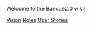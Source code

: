 Welcome to the Banque2.0 wiki!

[Vision](https://github.com/samkoinski/Banque2.0/wiki/Main)
[Roles](https://github.com/samkoinski/Banque2.0/wiki/Roles)
[User Stories](https://github.com/samkoinski/Banque2.0/wiki/User-Stories)